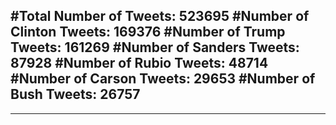 #Total Number of Tweets: 523695 
#Number of Clinton Tweets: 169376
#Number of Trump Tweets: 161269
#Number of Sanders Tweets: 87928
#Number of Rubio Tweets: 48714
#Number of Carson Tweets: 29653
#Number of Bush Tweets: 26757
---
---
